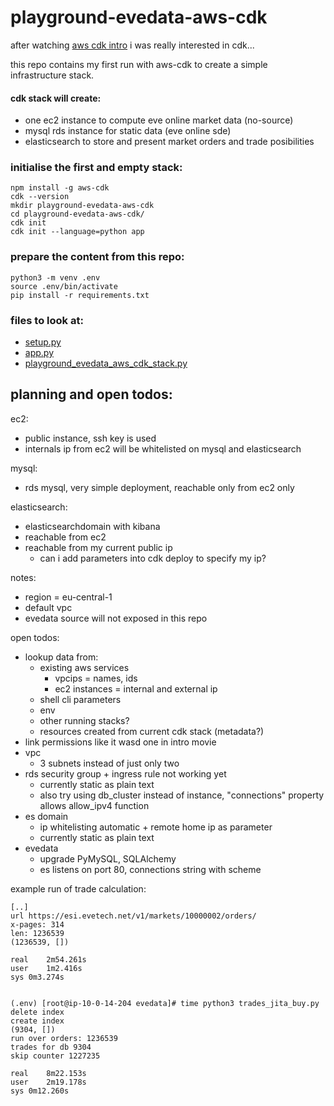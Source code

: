 # playground-evedata-aws-cdk

after watching [aws cdk intro](https://www.youtube.com/watch?v=ZWCvNFUN-sU) i was really interested in cdk...

this repo contains my first run with aws-cdk to create a simple infrastructure stack.

####  cdk stack will create:
- one ec2 instance to compute eve online market data (no-source) 
- mysql rds instance for static data (eve online sde)
- elasticsearch to store and present market orders and trade posibilities

### initialise the first and empty stack:
```
npm install -g aws-cdk
cdk --version
mkdir playground-evedata-aws-cdk
cd playground-evedata-aws-cdk/
cdk init
cdk init --language=python app
```

### prepare the content from this repo:
```
python3 -m venv .env
source .env/bin/activate
pip install -r requirements.txt
```

### files to look at:
- [setup.py](setup.py)
- [app.py](app.py)
- [playground_evedata_aws_cdk_stack.py](playground_evedata_aws_cdk/playground_evedata_aws_cdk_stack.py)


## planning and open todos:

ec2:
- public instance, ssh key is used
- internals ip from ec2 will be whitelisted on mysql and elasticsearch

mysql:
- rds mysql, very simple deployment, reachable only from ec2 only

elasticsearch:
- elasticsearchdomain with kibana
- reachable from ec2
- reachable from my current public ip
  - can i add parameters into cdk deploy to specify my ip?

notes:
- region = eu-central-1
- default vpc
- evedata source will not exposed in this repo


open todos:
- lookup data from:
  - existing aws services
    - vpcips = names, ids
    - ec2 instances = internal and external ip
  - shell cli parameters
  - env
  - other running stacks?
  - resources created from current cdk stack (metadata?)
- link permissions like it wasd one in intro movie
- vpc
  - 3 subnets instead of just only two
- rds security group + ingress rule not working yet
  - currently static as plain text
  - also try using db_cluster instead of instance, "connections" property allows allow_ipv4 function
- es domain
  - ip whitelisting automatic + remote home ip as parameter
  - currently static as plain text
- evedata
  - upgrade PyMySQL, SQLAlchemy
  - es listens on port 80, connections string with scheme

example run of trade calculation:
```
[..]
url https://esi.evetech.net/v1/markets/10000002/orders/
x-pages: 314
len: 1236539
(1236539, [])

real	2m54.261s
user	1m2.416s
sys	0m3.274s


(.env) [root@ip-10-0-14-204 evedata]# time python3 trades_jita_buy.py
delete index
create index
(9304, [])
run over orders: 1236539
trades for db 9304
skip counter 1227235

real	8m22.153s
user	2m19.178s
sys	0m12.260s
 ```
